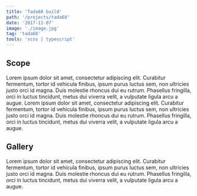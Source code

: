 ```yaml
---
title: 'Tada68 build'
path: '/projects/tada68'
date: '2017-11-07'
image: './image.jpg'
tag: 'tada68'
tools: 'scss | typescript'
---
```


## Scope

Lorem ipsum dolor sit amet, consectetur adipiscing elit. Curabitur fermentum, tortor id vehicula finibus, ipsum purus luctus sem, non ultricies justo orci id magna. Duis molestie rhoncus dui eu rutrum. Phasellus fringilla, orci in luctus tincidunt, metus dui viverra velit, a vulputate ligula arcu a augue. 
Lorem ipsum dolor sit amet, consectetur adipiscing elit. Curabitur fermentum, tortor id vehicula finibus, ipsum purus luctus sem, non ultricies justo orci id magna. Duis molestie rhoncus dui eu rutrum. Phasellus fringilla, orci in luctus tincidunt, metus dui viverra velit, a vulputate ligula arcu a augue. 

## Gallery

Lorem ipsum dolor sit amet, consectetur adipiscing elit. Curabitur fermentum, tortor id vehicula finibus, ipsum purus luctus sem, non ultricies justo orci id magna. Duis molestie rhoncus dui eu rutrum. Phasellus fringilla, orci in luctus tincidunt, metus dui viverra velit, a vulputate ligula arcu a augue. 